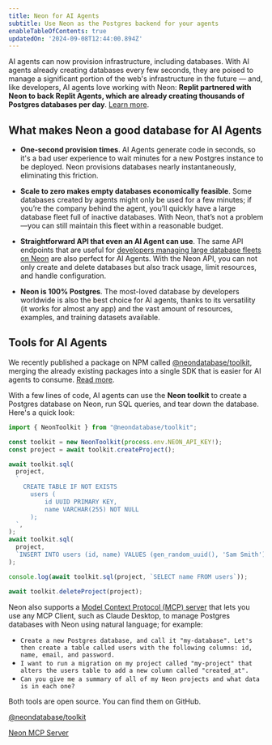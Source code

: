 ```yaml
---
title: Neon for AI Agents
subtitle: Use Neon as the Postgres backend for your agents
enableTableOfContents: true
updatedOn: '2024-09-08T12:44:00.894Z'
---
```


AI agents can now provision infrastructure, including databases. With AI agents already creating databases every few seconds, they are poised to manage a significant portion of the web's infrastructure in the future — and, like developers, AI agents love working with Neon: **Replit partnered with Neon to back Replit Agents, which are already creating thousands of Postgres databases per day**. [Learn more](https://neon.tech/blog/looking-at-how-replit-agent-handles-databases).

## What makes Neon a good database for AI Agents

- **One-second provision times**. AI Agents generate code in seconds, so it's a bad user experience to wait minutes for a new Postgres instance to be deployed. Neon provisions databases nearly instantaneously, eliminating this friction.

- **Scale to zero makes empty databases economically feasible**. Some databases created by agents might only be used for a few minutes; if you’re the company behind the agent, you’ll quickly have a large database fleet full of inactive databases. With Neon, that’s not a problem—you can still maintain this fleet within a reasonable budget.

- **Straightforward API that even an AI Agent can use**. The same API endpoints that are useful for [developers managing large database fleets on Neon](/blog/how-retool-uses-retool-and-the-neon-api-to-manage-300k-postgres-databases) are also perfect for AI Agents. With the Neon API, you can not only create and delete databases but also track usage, limit resources, and handle configuration.

- **Neon is 100% Postgres**. The most-loved database by developers worldwide is also the best choice for AI agents, thanks to its versatility (it works for almost any app) and the vast amount of resources, examples, and training datasets available.

## Tools for AI Agents

We recently published a package on NPM called <a href="https://github.com/neondatabase/toolkit" target="_blank" rel="noopener noreferrer">@neondatabase/toolkit</a>, merging the already existing packages into a single SDK that is easier for AI agents to consume. <a href="/blog/why-neondatabase-toolkit">Read more</a>.

With a few lines of code, AI agents can use the **Neon toolkit** to create a Postgres database on Neon, run SQL queries, and tear down the database. Here's a quick look:

```javascript
import { NeonToolkit } from "@neondatabase/toolkit";

const toolkit = new NeonToolkit(process.env.NEON_API_KEY!);
const project = await toolkit.createProject();

await toolkit.sql(
  project,
  `
    CREATE TABLE IF NOT EXISTS
      users (
          id UUID PRIMARY KEY,
          name VARCHAR(255) NOT NULL
      );
  `,
);
await toolkit.sql(
  project,
  `INSERT INTO users (id, name) VALUES (gen_random_uuid(), 'Sam Smith')`,
);

console.log(await toolkit.sql(project, `SELECT name FROM users`));

await toolkit.deleteProject(project);
```

Neon also supports a [Model Context Protocol (MCP) server](https://github.com/neondatabase/mcp-server-neon) that lets you use any MCP Client, such as Claude Desktop, to manage Postgres databases with Neon using natural language; for example:

- `Create a new Postgres database, and call it "my-database". Let's then create a table called users with the following columns: id, name, email, and password.`
- `I want to run a migration on my project called "my-project" that alters the users table to add a new column called "created_at".`
- `Can you give me a summary of all of my Neon projects and what data is in each one?`

Both tools are open source. You can find them on GitHub.

<DetailIconCards>

<a href="https://github.com/neondatabase/toolkit" description="A terse client that lets you spin up a Postgres database in seconds and run SQL queries" icon="github">@neondatabase/toolkit</a>

<a href="https://github.com/neondatabase/mcp-server-neon" description="A Model Context Protocol (MCP) server for Neon that lets MCP Clients interact with Neon’s API using natural language" icon="github">Neon MCP Server</a>

</DetailIconCards>

